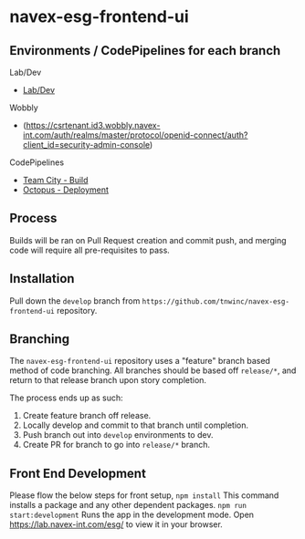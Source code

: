 # navex-esg-frontend-ui
## Environments / CodePipelines for each branch

Lab/Dev
- [Lab/Dev](https://lab.navex-int.com/esg/)

Wobbly
- (https://csrtenant.id3.wobbly.navex-int.com/auth/realms/master/protocol/openid-connect/auth?client_id=security-admin-console)


CodePipelines
- [Team City - Build](http://10.64.111.236:8112/login.html)
- [Octopus - Deployment](http://clt-dv-octopus1.yoda.local/app#/Spaces-1/projects)

## Process
Builds will be ran on Pull Request creation and commit push, and merging code will require all pre-requisites to pass.


## Installation
Pull down the `develop` branch from `https://github.com/tnwinc/navex-esg-frontend-ui` repository.
	
## Branching
The `navex-esg-frontend-ui` repository uses a "feature" branch based method of code branching. All branches should be based off `release/*`, and return to that release branch upon story completion.

The process ends up as such:
1. Create feature branch off release.
2. Locally develop and commit to that branch until completion.
3. Push branch out into `develop` environments to dev.
4. Create PR for branch to go into `release/*` branch.

## Front End Development

Please flow the below steps for front setup,
`npm install` This command installs a package and any other dependent packages. 
`npm run start:development` Runs the app in the development mode.
                            Open https://lab.navex-int.com/esg/ to view it in your browser.


